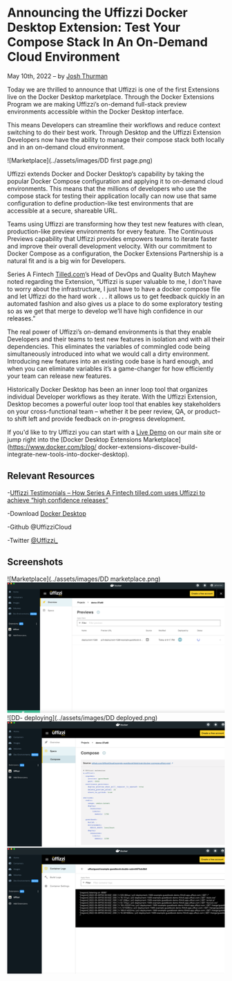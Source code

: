 # Announcing the Uffizzi Docker Desktop Extension: Test Your Compose Stack In An On-Demand Cloud Environment
May 10th, 2022 – by [Josh Thurman](https://twitter.com/joshthurman19) 

Today we are thrilled to announce that Uffizzi is one of the first Extensions live on the Docker Desktop marketplace.  Through the Docker Extensions Program we are making Uffizzi’s on-demand full-stack preview environments accessible within the Docker Desktop interface.

This means Developers can streamline their workflows and reduce context switching to do their best work.  Through Desktop and the Uffizzi Extension Developers now have the ability to manage their compose stack both locally and in an on-demand cloud environment.  

![Marketplace](../assets/images/DD first page.png) 

Uffizzi extends Docker and Docker Desktop‘s capability by taking the popular Docker Compose configuration and applying it to on-demand cloud environments.  This means that the millions of developers who use the compose stack for testing their application locally can now use that same configuration to define production-like test environments that are accessible at a secure, shareable URL.  

Teams using Uffizzi are transforming how they test new features with clean, production-like preview environments for every feature.  The Continuous Previews capability that Uffizzi provides empowers teams to iterate faster and improve their overall development velocity.  With our commitment to Docker Compose as a configuration, the Docker Extensions Partnership is a natural fit and is a big win for Developers.

Series A Fintech [Tilled.com](https://tilled.com/)’s Head of DevOps and Quality Butch Mayhew noted regarding the Extension, “Uffizzi is super valuable to me, I don’t have to worry about the infrastructure, I just have to have a docker compose file and let Uffizzi do the hard work . . . it allows us to get feedback quickly in an automated fashion and also gives us a place to do some exploratory testing so as we get that merge to develop we’ll have high confidence in our releases.” 

The real power of Uffizzi’s on-demand environments is that they enable Developers and their teams to test new features in isolation and with all their dependencies.  This eliminates the variables of commingled code being simultaneously introduced into what we would call a dirty environment.  Introducing new features into an existing code base is hard enough, and when you can eliminate variables it’s a game-changer for how efficiently your team can release new features.

Historically Docker Desktop has been an inner loop tool that organizes individual Developer workflows as they iterate.  With the Uffizzi Extension, Desktop becomes a powerful outer loop tool that enables key stakeholders on your cross-functional team – whether it be peer review, QA, or product– to shift left and provide feedback on in-progress development.

If you'd like to try Uffizzi you can start with a [Live Demo](https://uffizzi.com) on our main site or jump right into the [Docker Desktop Extensions Marketplace](https://www.docker.com/blog/
docker-extensions-discover-build-integrate-new-tools-into-docker-desktop).
 
## Relevant Resources

-[Uffizzi Testimonials – How Series A Fintech tilled.com uses Uffizzi to achieve “high confidence releases”](https://www.youtube.com/watch?v=vPVBcq8qzj4&t=2s)

-Download [Docker Desktop](https://www.docker.com/products/docker-desktop)

-Github @UffizziCloud 

-Twitter [@Uffizzi_](https://twitter.com/Uffizzi_)

## Screenshots

![Marketplace](../assets/images/DD marketplace.png)
![DD Previews](../assets/images/DD-Previews.png)
![DD- deploying](../assets/images/DD deployed.png) 
![DD- composespec](../assets/images/DDcomposespec.png)
![DD-logs](../assets/images/DDlogs.png)